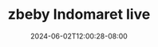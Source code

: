 --- 
title: "zbeby Indomaret live"
description: "download bokeh zbeby Indomaret live simontox video full  "
date: 2024-06-02T12:00:28-08:00
file_code: "6xer7oejzp75"
draft: false
cover: "p5zj9ai6neukiz5q.jpg"
tags: ["zbeby", "Indomaret", "live", "bokep-indo", "bokep-viral", "bokep-ig"]
length: 1180
fld_id: "1391164"
foldername: ".HijabKasir18Video"
categories: [".HijabKasir18Video"]
views: 60
---